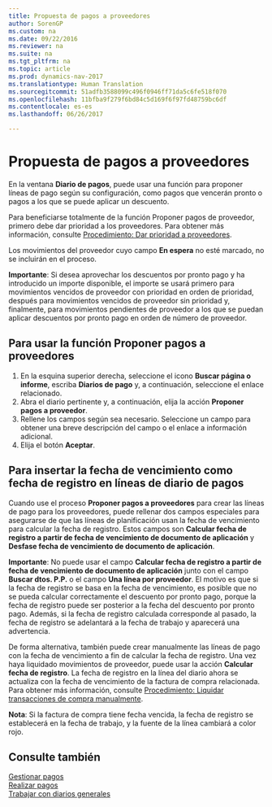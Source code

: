 ```yaml
---
title: Propuesta de pagos a proveedores
author: SorenGP
ms.custom: na
ms.date: 09/22/2016
ms.reviewer: na
ms.suite: na
ms.tgt_pltfrm: na
ms.topic: article
ms.prod: dynamics-nav-2017
ms.translationtype: Human Translation
ms.sourcegitcommit: 51adfb3588099c496f0946ff71da5c6fe518f070
ms.openlocfilehash: 11bfba9f279f6bd84c5d169f6f97fd48759bc6df
ms.contentlocale: es-es
ms.lasthandoff: 06/26/2017

---
```


# <a name="how-to-suggest-vendor-payments"></a>Propuesta de pagos a proveedores
En la ventana **Diario de pagos**, puede usar una función para proponer líneas de pago según su configuración, como pagos que vencerán pronto o pagos a los que se puede aplicar un descuento.

Para beneficiarse totalmente de la función Proponer pagos de proveedor, primero debe dar prioridad a los proveedores. Para obtener más información, consulte [Procedimiento: Dar prioridad a proveedores](purchasing-how-prioritize-vendors.md).

Los movimientos del proveedor cuyo campo **En espera** no esté marcado, no se incluirán en el proceso.  

**Importante**: Si desea aprovechar los descuentos por pronto pago y ha introducido un importe disponible, el importe se usará primero para movimientos vencidos de proveedor con prioridad en orden de prioridad, después para movimientos vencidos de proveedor sin prioridad y, finalmente, para movimientos pendientes de proveedor a los que se puedan aplicar descuentos por pronto pago en orden de número de proveedor.

## <a name="to-use-the-suggest-vendor-payments-function"></a>Para usar la función Proponer pagos a proveedores
1. En la esquina superior derecha, seleccione el icono **Buscar página o informe**, escriba **Diarios de pago** y, a continuación, seleccione el enlace relacionado.
2. Abra el diario pertinente y, a continuación, elija la acción **Proponer pagos a proveedor**.
3. Rellene los campos según sea necesario. Seleccione un campo para obtener una breve descripción del campo o el enlace a información adicional.
4. Elija el botón **Aceptar**.

## <a name="to-insert-the-due-date-as-posting-date-on-payment-journal-lines"></a>Para insertar la fecha de vencimiento como fecha de registro en líneas de diario de pagos
Cuando use el proceso **Proponer pagos a proveedores** para crear las líneas de pago para los proveedores, puede rellenar dos campos especiales para asegurarse de que las líneas de planificación usan la fecha de vencimiento para calcular la fecha de registro. Estos campos son **Calcular fecha de registro a partir de fecha de vencimiento de documento de aplicación** y **Desfase fecha de vencimiento de documento de aplicación**.

**Importante**: No puede usar el campo **Calcular fecha de registro a partir de fecha de vencimiento de documento de aplicación** junto con el campo **Buscar dtos. P.P.** o el campo **Una línea por proveedor**. El motivo es que si la fecha de registro se basa en la fecha de vencimiento, es posible que no se pueda calcular correctamente el descuento por pronto pago, porque la fecha de registro puede ser posterior a la fecha del descuento por pronto pago.
Además, si la fecha de registro calculada corresponde al pasado, la fecha de registro se adelantará a la fecha de trabajo y aparecerá una advertencia.

De forma alternativa, también puede crear manualmente las líneas de pago con la fecha de vencimiento a fin de calcular la fecha de registro. Una vez haya liquidado movimientos de proveedor, puede usar la acción **Calcular fecha de registro**. La fecha de registro en la línea del diario ahora se actualiza con la fecha de vencimiento de la factura de compra relacionada. Para obtener más información, consulte [Procedimiento: Liquidar transacciones de compra manualmente](payables-how-apply-purchase-transactions-manually.md).  

**Nota**: Si la factura de compra tiene fecha vencida, la fecha de registro se establecerá en la fecha de trabajo, y la fuente de la línea cambiará a color rojo.

## <a name="see-also"></a>Consulte también
[Gestionar pagos](payables-manage-payables.md)  
[Realizar pagos](payables-make-payments.md)  
[Trabajar con diarios generales](ui-work-general-journals.md)

